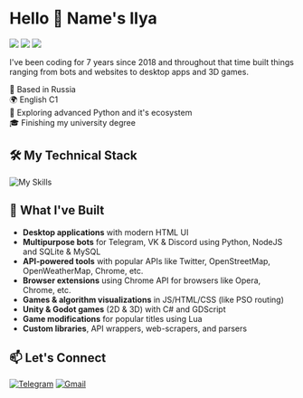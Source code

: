 # Hello 👋 Name's Ilya

[![](https://img.shields.io/badge/discord-@kesha__2293-%ffffff?color=5865F2&style=flat-square)](https://discordapp.com/users/496350041183617028)
[![](https://img.shields.io/badge/telegram-@MangoAvocadoSalad-%ffffff?color=229ED9&style=flat-square)](https://t.me/MangoAvocadoSalad)
[![](https://img.shields.io/badge/email-sazonovilya03@mail.ru-%ffffff?color=d14836&style=flat-square)](mailto:sazonovilya03@mail.ru)

I've been coding for 7 years since 2018 and throughout that time built things ranging from bots and websites to desktop apps and 3D games.

📌 Based in Russia<br>
🌍 English C1<br>
🌱 Exploring advanced Python and it's ecosystem<br>
🎓 Finishing my university degree<br>

## 🛠️ My Technical Stack

![My Skills](https://skillicons.dev/icons?i=python,js,,git,mongodb,postgresql,unity,godot,,vscode,github,figma,,nodejs,html,css,,mysql,sqlite,twitter,discord,discordjs,,codepen&perline=12)

## 🚀 What I've Built

- **Desktop applications** with modern HTML UI
- **Multipurpose bots** for Telegram, VK & Discord using Python, NodeJS and SQLite & MySQL
- **API-powered tools** with popular APIs like Twitter, OpenStreetMap, OpenWeatherMap, Chrome, etc.
- **Browser extensions** using Chrome API for browsers like Opera, Chrome, etc.
- **Games & algorithm visualizations** in JS/HTML/CSS (like PSO routing)
- **Unity & Godot games** (2D & 3D) with C# and GDScript
- **Game modifications** for popular titles using Lua
- **Custom libraries**, API wrappers, web-scrapers, and parsers

## 📫 Let's Connect

[![Telegram](https://img.shields.io/badge/Telegram-2CA5E0?style=for-the-badge&logo=telegram&logoColor=white)](https://t.me/MangoAvocadoSalad)
[![Gmail](https://img.shields.io/badge/Gmail-D14836?style=for-the-badge&logo=gmail&logoColor=white)](mailto:sazonovilya03@mail.ru)

